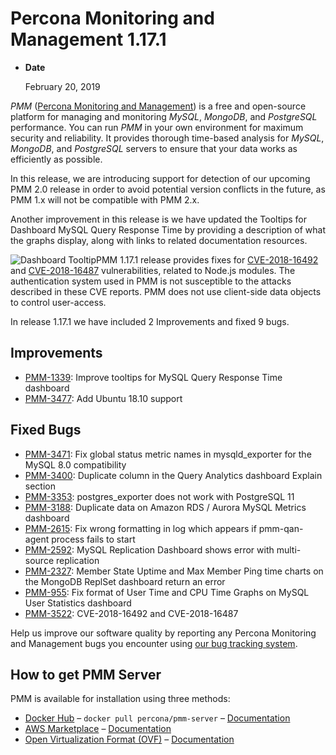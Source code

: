 # Percona Monitoring and Management 1.17.1

* **Date**

    February 20, 2019

*PMM* ([Percona Monitoring and Management](https://www.percona.com/doc/percona-monitoring-and-management/index.html)) is a free and open-source platform for managing and monitoring *MySQL*, *MongoDB*, and *PostgreSQL* performance. You can run *PMM* in your own environment for maximum security and reliability. It provides thorough time-based analysis for *MySQL*, *MongoDB*, and *PostgreSQL* servers to ensure that your data works as efficiently as possible.

In this release, we are introducing support for detection of our upcoming PMM 2.0 release in order to avoid potential version conflicts in the future, as PMM 1.x will not be compatible with PMM 2.x.

Another improvement in this release is we have updated the Tooltips for Dashboard MySQL Query Response Time by providing a description of what the graphs display, along with links to related documentation resources.

<img src="https://www.percona.com/blog/wp-content/uploads/2019/02/GIFMaker.org_tCQcQD.gif" alt="Dashboard Tooltip">PMM 1.17.1 release provides fixes for [CVE-2018-16492](https://nvd.nist.gov/vuln/detail/CVE-2018-16492) and [CVE-2018-16487](https://nvd.nist.gov/vuln/detail/CVE-2018-16487) vulnerabilities, related to Node.js modules. The authentication system used in PMM is not susceptible to the attacks described in these CVE reports. PMM does not use client-side data objects to control user-access.

In release 1.17.1 we have included 2 Improvements and fixed 9 bugs.

## Improvements

* [PMM-1339](https://jira.percona.com/browse/PMM-1339): Improve tooltips for MySQL Query Response Time dashboard
* [PMM-3477](https://jira.percona.com/browse/PMM-3477): Add Ubuntu 18.10 support

## Fixed Bugs

* [PMM-3471](https://jira.percona.com/browse/PMM-3471): Fix global status metric names in mysqld_exporter for the MySQL 8.0 compatibility
* [PMM-3400](https://jira.percona.com/browse/PMM-3400): Duplicate column in the Query Analytics dashboard Explain section
* [PMM-3353](https://jira.percona.com/browse/PMM-3353): postgres_exporter does not work with PostgreSQL 11
* [PMM-3188](https://jira.percona.com/browse/PMM-3188): Duplicate data on Amazon RDS / Aurora MySQL Metrics dashboard
* [PMM-2615](https://jira.percona.com/browse/PMM-2615): Fix wrong formatting in log which appears if pmm-qan-agent process fails to start
* [PMM-2592](https://jira.percona.com/browse/PMM-2592): MySQL Replication Dashboard shows error with multi-source replication
* [PMM-2327](https://jira.percona.com/browse/PMM-2327): Member State Uptime and Max Member Ping time charts on the MongoDB ReplSet dashboard return an error
* [PMM-955](https://jira.percona.com/browse/PMM-955): Fix format of User Time and CPU Time Graphs on MySQL User Statistics dashboard
* [PMM-3522](https://jira.percona.com/browse/PMM-3522): CVE-2018-16492 and CVE-2018-16487

Help us improve our software quality by reporting any Percona Monitoring and Management bugs you encounter using [our bug tracking system](https://jira.percona.com/secure/Dashboard.jspa).

## How to get PMM Server

PMM is available for installation using three methods:

* [Docker Hub](https://hub.docker.com/r/percona/pmm-server/) – `docker pull percona/pmm-server` – [Documentation](https://www.percona.com/doc/percona-monitoring-and-management/deploy/server/docker.html)
* [AWS Marketplace](https://aws.amazon.com/marketplace/pp/B077J7FYGX) – [Documentation](https://www.percona.com/doc/percona-monitoring-and-management/deploy/server/ami.html)
* [Open Virtualization Format (OVF)](https://www.percona.com/downloads/pmm/) – [Documentation](https://www.percona.com/doc/percona-monitoring-and-management/deploy/server/virtual-appliance.html)
